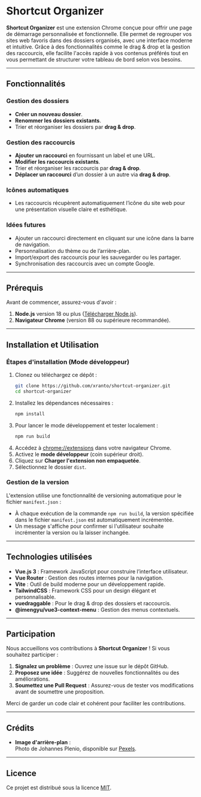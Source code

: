 
# Shortcut Organizer

**Shortcut Organizer** est une extension Chrome conçue pour offrir une page de démarrage personnalisée et fonctionnelle. Elle permet de regrouper vos sites web favoris dans des dossiers organisés, avec une interface moderne et intuitive. Grâce à des fonctionnalités comme le drag & drop et la gestion des raccourcis, elle facilite l'accès rapide à vos contenus préférés tout en vous permettant de structurer votre tableau de bord selon vos besoins.

---

## Fonctionnalités

### **Gestion des dossiers**
- **Créer un nouveau dossier**.
- **Renommer les dossiers existants**.
- Trier et réorganiser les dossiers par **drag & drop**.

### **Gestion des raccourcis**
- **Ajouter un raccourci** en fournissant un label et une URL.
- **Modifier les raccourcis existants**.
- Trier et réorganiser les raccourcis par **drag & drop**.
- **Déplacer un raccourci** d’un dossier à un autre via **drag & drop**.

### **Icônes automatiques**
- Les raccourcis récupèrent automatiquement l’icône du site web pour une présentation visuelle claire et esthétique.

### **Idées futures**
- Ajouter un raccourci directement en cliquant sur une icône dans la barre de navigation.
- Personnalisation du thème ou de l’arrière-plan.
- Import/export des raccourcis pour les sauvegarder ou les partager.
- Synchronisation des raccourcis avec un compte Google.

---

## Prérequis

Avant de commencer, assurez-vous d'avoir :
1. **Node.js** version 18 ou plus ([Télécharger Node.js](https://nodejs.org)).
2. **Navigateur Chrome** (version 88 ou supérieure recommandée).

---

## Installation et Utilisation

### Étapes d'installation (Mode développeur)

1. Clonez ou téléchargez ce dépôt :
   ```bash
   git clone https://github.com/xranto/shortcut-organizer.git
   cd shortcut-organizer
   ```
2. Installez les dépendances nécessaires :
   ```bash
   npm install
   ```
3. Pour lancer le mode développement et tester localement :
   ```bash
   npm run build
   ```
4. Accédez à [chrome://extensions](chrome://extensions) dans votre navigateur Chrome.
5. Activez le **mode développeur** (coin supérieur droit).
6. Cliquez sur **Charger l'extension non empaquetée**.
7. Sélectionnez le dossier `dist`.


### Gestion de la version

L'extension utilise une fonctionnalité de versioning automatique pour le fichier `manifest.json` :

- À chaque exécution de la commande `npm run build`, la version spécifiée dans le fichier `manifest.json` est automatiquement incrémentée.
- Un message s'affiche pour confirmer si l'utilisateur souhaite incrémenter la version ou la laisser inchangée.

---

## Technologies utilisées

- **Vue.js 3** : Framework JavaScript pour construire l’interface utilisateur.
- **Vue Router** : Gestion des routes internes pour la navigation.
- **Vite** : Outil de build moderne pour un développement rapide.
- **TailwindCSS** : Framework CSS pour un design élégant et personnalisable.
- **vuedraggable** : Pour le drag & drop des dossiers et raccourcis.
- **@imengyu/vue3-context-menu** : Gestion des menus contextuels.

---

## Participation

Nous accueillons vos contributions à **Shortcut Organizer** ! Si vous souhaitez participer :

1. **Signalez un problème** : Ouvrez une issue sur le dépôt GitHub.
2. **Proposez une idée** : Suggérez de nouvelles fonctionnalités ou des améliorations.
3. **Soumettez une Pull Request** : Assurez-vous de tester vos modifications avant de soumettre une proposition.

Merci de garder un code clair et cohérent pour faciliter les contributions.

---

## Crédits

- **Image d'arrière-plan** :  
  Photo de Johannes Plenio, disponible sur [Pexels](https://www.pexels.com/fr-fr/photo/papier-peint-gris-et-blanc-1103970/).

---

## Licence

Ce projet est distribué sous la licence [MIT](https://opensource.org/licenses/MIT).
